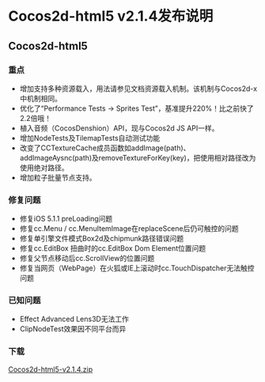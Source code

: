 # Cocos2d-html5 v2.1.4发布说明

## Cocos2d-html5

### 重点

- 增加支持多种资源载入，用法请参见文档资源载入机制。该机制与Cocos2d-x中机制相同。
- 优化了“Performance Tests -> Sprites Test”，基准提升220%！比之前快了2.2倍哦！
- 植入音频（CocosDenshion）API，现与Cocos2d JS API一样。
- 增加NodeTests及TilemapTests自动测试功能
- 改变了CCTextureCache成员函数如addImage(path)、addImageAysnc(path)及removeTextureForKey(key)，把使用相对路径改为使用绝对路径。
- 增加粒子批量节点支持。

### 修复问题

- 修复iOS 5.1.1 preLoading问题
- 修复cc.Menu / cc.MenuItemImage在replaceScene后仍可触控的问题
- 修复单引擎文件模式Box2d及chipmunk路径错误问题
- 修复cc.EditBox 扭曲时的cc.EditBox Dom Element位置问题
- 修复父节点移动后cc.ScrollView的位置问题
- 修复当网页（WebPage）在火狐或IE上滚动时cc.TouchDispatcher无法触控问题

### 已知问题

- Effect Advanced Lens3D无法工作
- ClipNodeTest效果因不同平台而异

### 下载

[Cocos2d-html5-v2.1.4.zip](https://cocos2d-x.googlecode.com/files/Cocos2d-html5-v2.1.4.zip)